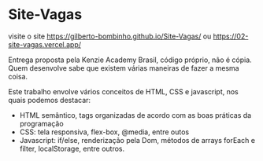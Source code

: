 # Site-Vagas

visite o site https://gilberto-bombinho.github.io/Site-Vagas/ ou https://02-site-vagas.vercel.app/

Entrega proposta pela Kenzie Academy Brasil, código próprio, não é cópia. Quem desenvolve sabe que existem várias maneiras de fazer a mesma coisa. 

Este trabalho envolve vários conceitos de HTML, CSS e javascript, nos quais podemos destacar:

 - HTML semântico, tags organizadas de acordo com as boas práticas da programação
 - CSS: tela responsiva, flex-box, @media, entre outos
 - Javascript: if/else, renderização pela Dom, métodos de arrays forEach e filter, localStorage, entre outros.
